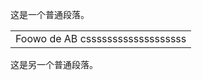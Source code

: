 这是一个普通段落。

<table>
    <tr>
        <td>Foowo de AB csssssssssssssssssss</td>
    </tr>
</table>

这是另一个普通段落。
